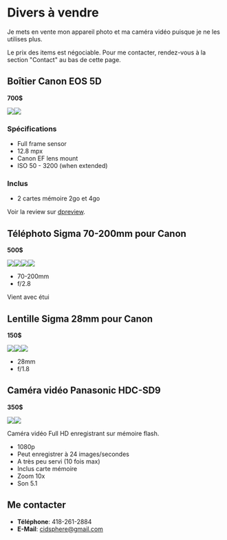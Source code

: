 # Divers à vendre
Je mets en vente mon appareil photo et ma caméra vidéo puisque je ne les utilises plus.

Le prix des items est négociable. Pour me contacter, rendez-vous à la section "Contact" au bas de cette page.

## Boîtier Canon EOS 5D
**700$**

![](images/small/DSCF0030.PNG)![](images/small/DSCF0031.PNG)

### Spécifications
 * Full frame sensor
 * 12.8 mpx
 * Canon EF lens mount
 * ISO 50 - 3200 (when extended)

### Inclus
 * 2 cartes mémoire 2go et 4go 

Voir la review sur [dpreview](http://www.dpreview.com/reviews/canoneos5d/).

## Téléphoto Sigma 70-200mm pour Canon
**500$**

![](images/small/DSCF0039.PNG)![](images/small/DSCF0040.PNG)![](images/small/DSCF0041.PNG)![](images/small/DSCF0042.PNG)

 * 70-200mm
 * f/2.8

Vient avec étui

## Lentille Sigma 28mm pour Canon
**150$**

![](images/small/DSCF0032.PNG)![](images/small/DSCF0034.PNG)![](images/small/DSCF0035.PNG)

 * 28mm
 * f/1.8

## Caméra vidéo Panasonic HDC-SD9
**350$**

![](images/small/DSCF0025.PNG)![](images/small/DSCF0027.PNG)

Caméra vidéo Full HD enregistrant sur mémoire flash. 

 * 1080p
 * Peut enregistrer à 24 images/secondes
 * A très peu servi (10 fois max)
 * Inclus carte mémoire
 * Zoom 10x
 * Son 5.1

## Me contacter
 * **Téléphone**: 418-261-2884
 * **E-Mail**: cidsphere@gmail.com